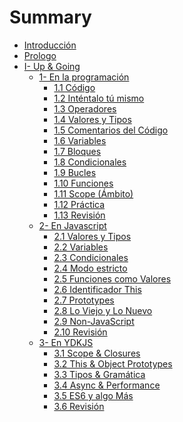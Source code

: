 # Summary

* [Introducción](README.md)
* [Prologo](i-up-and-going.md)
* [I- Up & Going](0-prefacio.md)
  * [1- En la programación](1-programacion.md)
    * [1.1 Código](1-programacion/11-codigo.md)
    * [1.2 Inténtalo tú mismo](1-programacion/12-intentalo-tu-mismo.md)
    * [1.3 Operadores](1-programacion/13-operadores.md)
    * [1.4 Valores y Tipos](1-programacion/14-valores-y-tipos.md)
    * [1.5 Comentarios del Código](1-programacion/15-comentarios-del-codigo.md)
    * [1.6 Variables](1-programacion/16-variables.md)
    * [1.7 Bloques](1-programacion/17-bloques.md)
    * [1.8 Condicionales](1-programacion/18-condicionales.md)
    * [1.9 Bucles](1-programacion/19-bucles.md)
    * [1.10 Funciones](1-programacion/110-funciones.md)
    * [1.11 Scope \(Ámbito\)](1-programacion/111-scope-alcance.md)
    * [1.12 Práctica](1-programacion/112-practica.md)
    * [1.13 Revisión](1-programacion/113-revision.md)
  * [2- En Javascript](2-javascript.md)
    * [2.1 Valores y Tipos](2-javascript/1-valores-y-tipos.md)
    * [2.2 Variables](2-javascript/22-variables.md)
    * [2.3 Condicionales](2-javascript/23-condicionales.md)
    * [2.4 Modo estricto](2-javascript/24-modo-estricto.md)
    * [2.5 Funciones como Valores](2-javascript/25-funciones-como-valores.md)
    * [2.6 Identificador This](2-javascript/26-identificador-this.md)
    * [2.7 Prototypes](2-javascript/27-prototypes.md)
    * [2.8 Lo Viejo y Lo Nuevo](2-javascript/28-lo-viejo-y-lo-nuevo.md)
    * [2.9 Non-JavaScript](2-javascript/29-non-javascript.md)
    * [2.10 Revisión](2-javascript/210-revision.md)
  * [3- En YDKJS](3-ydkjs%20(You%20Do%20not%20Know%20JS).md)
    * [3.1 Scope & Closures](3-ydkjs%20(You%20Do%20not%20Know%20JS)/31-scope-and-closures.md)
    * [3.2 This & Object Prototypes](3-ydkjs%20(You%20Do%20not%20Know%20JS)/31-this-and-object-prototypes.md)
    * [3.3 Tipos & Gramática](3-ydkjs%20(You%20Do%20not%20Know%20JS)/32-tipos-and-gramatica.md)
    * [3.4 Async & Performance](3-ydkjs%20(You%20Do%20not%20Know%20JS)/34-async-and-performance.md)
    * [3.5 ES6 y algo Más](3-ydkjs%20(You%20Do%20not%20Know%20JS)/35-es6-and-mas-alla.md)
    * [3.6 Revisión](3-ydkjs%20(You%20Do%20not%20Know%20JS)/36-revision.md)

